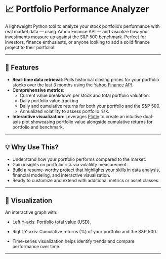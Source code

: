 # 📈 Portfolio Performance Analyzer

A lightweight Python tool to analyze your stock portfolio’s performance with real market data — using Yahoo Finance API — and visualize how your investments measure up against the S&P 500 benchmark. Perfect for investors, finance enthusiasts, or anyone looking to add a solid finance project to their portfolio!

---

## 🚀 Features

- **Real-time data retrieval**: Pulls historical closing prices for your portfolio stocks over the last 3 months using the [Yahoo Finance API](https://pypi.org/project/yfinance/).
- **Comprehensive metrics**:
  - Current value breakdown per stock and total portfolio valuation.
  - Daily portfolio value tracking.
  - Daily and cumulative returns for both your portfolio and the S&P 500.
  - Annualized volatility to assess portfolio risk.
- **Interactive visualization**: Leverages [Plotly](https://plotly.com/python/) to create an intuitive dual-axis plot showcasing portfolio value alongside cumulative returns for portfolio and benchmark.

---

## 💡 Why Use This?

- Understand how your portfolio performs compared to the market.
- Gain insights on portfolio risk via volatility measurement.
- Build a resume-worthy project that highlights your skills in data analysis, financial modeling, and interactive visualization.
- Ready to customize and extend with additional metrics or asset classes.

---

## 🎨 Visualization
An interactive graph with:

- Left Y-axis: Portfolio total value (USD).

- Right Y-axis: Cumulative returns (%) of your portfolio and the S&P 500.

- Time-series visualization helps identify trends and compare performance over time.

---
